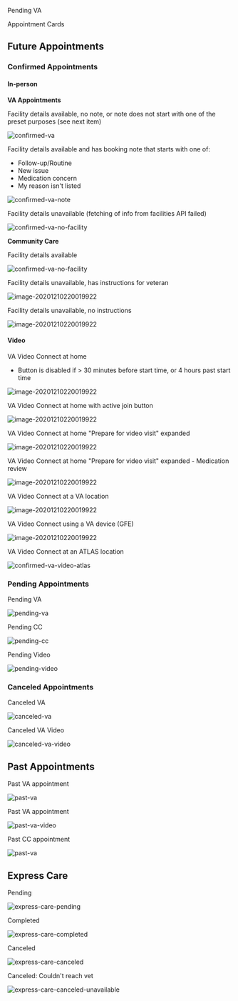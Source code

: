 Pending VA

Appointment Cards

## Future Appointments

### Confirmed Appointments

#### In-person 

**VA Appointments**

Facility details available, no note, or note does not start with one of the preset purposes (see next item)

![confirmed-va](appointments-cards/confirmed-va.png)

Facility details available and has booking note that starts with one of:

* Follow-up/Routine
* New issue
* Medication concern
* My reason isn't listed

![confirmed-va-note](appointments-cards/confirmed-va-note.png)

Facility details unavailable (fetching of info from facilities API failed)

![confirmed-va-no-facility](appointments-cards/confirmed-va-no-facility.png)

**Community Care**

Facility details available

![confirmed-va-no-facility](appointments-cards/confirmed-cc.png)

Facility details unavailable, has instructions for veteran

![image-20201210220019922](appointments-cards/confirmed-cc-no-facility.png)

Facility details unavailable, no instructions

![image-20201210220019922](appointments-cards/confirmed-cc-no-facility-note.png)

#### Video

VA Video Connect at home

* Button is disabled if > 30 minutes before start time, or 4 hours past start time

![image-20201210220019922](appointments-cards/confirmed-va-video-home.png)

VA Video Connect at home with active join button

![image-20201210220019922](appointments-cards/confirmed-va-video-home-active.png)

VA Video Connect at home "Prepare for video visit" expanded

![image-20201210220019922](appointments-cards/confirmed-va-video-home-instructions.png)

VA Video Connect at home "Prepare for video visit" expanded -  Medication review

![image-20201210220019922](appointments-cards/confirmed-va-video-home-instructions-medical.png)

VA Video Connect at a VA location

![image-20201210220019922](appointments-cards/confirmed-va-video-clinic.png)

VA Video Connect using a VA device (GFE)

![image-20201210220019922](appointments-cards/confirmed-va-video-device.png)

VA Video Connect at an ATLAS location

![confirmed-va-video-atlas](appointments-cards/confirmed-va-video-atlas.png)

### Pending Appointments

Pending VA

![pending-va](appointments-cards/pending-va.png)

Pending CC

![pending-cc](appointments-cards/pending-cc.png)

Pending Video

![pending-video](appointments-cards/pending-video.png)

### Canceled Appointments

Canceled VA

![canceled-va](appointments-cards/canceled-va.png)

Canceled VA Video

![canceled-va-video](appointments-cards/canceled-va-video.png)

## Past Appointments

Past VA appointment

![past-va](appointments-cards/past-va.png)

Past VA appointment

![past-va-video](appointments-cards/past-va-video.png)

Past CC appointment

![past-va](appointments-cards/past-cc.png)

## Express Care

Pending

![express-care-pending](appointments-cards/express-care-pending.png)

Completed

![express-care-completed](appointments-cards/express-care-completed.png)

Canceled

![express-care-canceled](appointments-cards/express-care-canceled.png)

Canceled: Couldn't reach vet

![express-care-canceled-unavailable](appointments-cards/express-care-canceled-unavailable.png)

